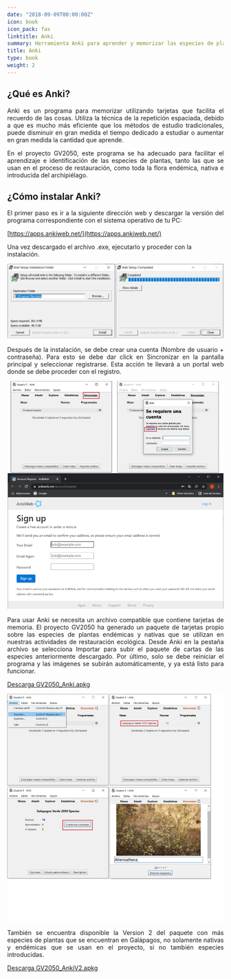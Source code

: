 ```yaml
---
date: "2018-09-09T00:00:00Z"
icon: book
icon_pack: fas
linktitle: Anki
summary: Herramienta Anki para aprender y memorizar las especies de plantas del proyecto
title: Anki
type: book
weight: 2
---
```


## ¿Qué es Anki?

<p style='text-align:justify;'>
Anki es un programa para memorizar utilizando tarjetas que facilita el recuerdo de las cosas. Utiliza la técnica de la repetición espaciada, debido a que es mucho más eficiente que los métodos de estudio tradicionales, puede disminuir en gran medida el tiempo dedicado a estudiar o aumentar en gran medida la cantidad que aprende.</p>

<p style='text-align:justify;'>
En el proyecto GV2050, este programa se ha adecuado para facilitar el aprendizaje e identificación de las especies de plantas, tanto las que se usan en el proceso de restauración, como toda la flora endémica, nativa e introducida del archipiélago.</p>

## ¿Cómo instalar Anki?

<p style='text-align:justify;'>
El primer paso es ir a la siguiente dirección web y descargar la versión del programa correspondiente con el sistema operativo de tu PC:</p>

[https://apps.ankiweb.net/](https://apps.ankiweb.net/)

Una vez descargado el archivo .exe, ejecutarlo y proceder con la instalación.

<img src="Fig1_anki.jpg"/>


<p style='text-align:justify;'>
Después de la instalación, se debe crear una cuenta (Nombre de usuario + contraseña). Para esto se debe dar click en Sincronizar en la pantalla principal y seleccionar registrarse. Esta acción te llevará a un portal web donde se debe proceder con el registro.</p>

<img src="Fig2_anki.jpg"/>

<p style='text-align:justify;'>
Para usar Anki se necesita un archivo compatible que contiene tarjetas de memoria. El proyecto GV2050 ha generado un paquete de tarjetas propio sobre las especies de plantas endémicas y nativas que se utilizan en nuestras actividades de restauración ecológica. Desde Anki en la pestaña archivo se selecciona Importar para subir el paquete de cartas de las especies anteriormente descargado. Por último, solo se debe reiniciar el programa y las imágenes se subirán automáticamente, y ya está listo para funcionar. </p> 

[Descarga GV2050_Anki.apkg](GV2050_Anki.apkg)

<img src="Fig3_anki.jpg" style="margin-bottom:0rem"/>

<p style='text-align:justify;'>
También se encuentra disponible la Version 2 del paquete con más especies de plantas que se encuentran en Galápagos, no solamente nativas y endémicas que se usan en el proyecto, si no también especies introducidas.</p>

[Descarga GV2050_AnkiV2.apkg](GV2050_AnkiV2.0.apkg)
